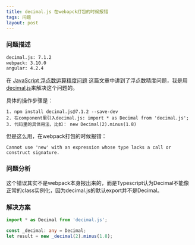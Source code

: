 ```yaml
---
title: decimal.js 在webapck打包的时候报错
tags: 问题
layout: post
---
```



### 问题描述

```html
decimal.js: 7.1.2
webpack: 3.10.0
angular: 4.2.4
```

在 [JavaScript 浮点数运算精度问题](https://limeii.github.io/2018/12/09/issues-floatcalculate-Inaccurate.html) 这篇文章中讲到了浮点数精度问题，我是用[decimal.js](https://github.com/MikeMcl/decimal.js)来解决这个问题的。


具体的操作步骤是：

```
1. npm install decimal.js@7.1.2 --save-dev
2. 在component里引入decimal.js: import * as Decimal from 'decimal.js';
3. 代码里的具体用法，比如： new Decimal(2).minus(1.8)
```

但是这么用，在webpack打包的时候报错：


```
Cannot use 'new' with an expression whose type lacks a call or construct signature.
```

### 问题分析

这个错误其实不是webpack本身报出来的，而是Typescript认为Decimal不能像正常的class实例化，因为decimal.js的默认export并不是Decimal。


### 解决方案

```ts
import * as Decimal from 'decimal.js';

const _decimal: any = Decimal;
let result = new _decimal(2).minus(1.8);
```
